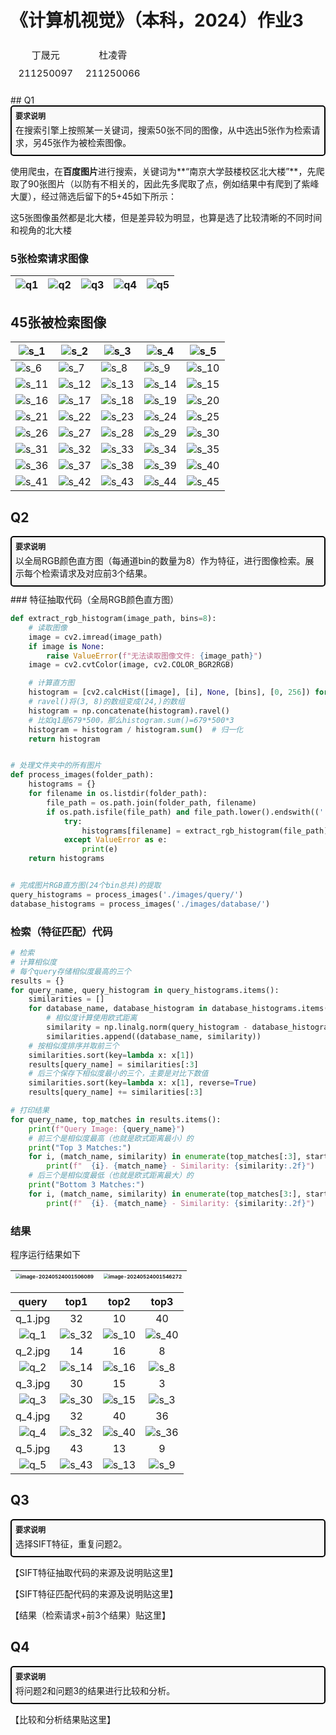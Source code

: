 # 《计算机视觉》（本科，2024）作业3

<table style="border-collapse: separate; border-spacing: 5px; border: none;">
  <tr>
    <td style="border: none; font-size: 15px;" align="center">丁晟元</td>
    <td style="border: none; font-size: 15px;" align="center">杜凌霄</td>
  </tr>
  <tr>
    <td style="border: none; font-size: 15px;" align="center">211250097</td>
    <td style="border: none; font-size: 15px;" align="center">211250066</td>
  </tr>
</table>
## Q1

<div style="border: 2px solid #000; padding: 6px; border-radius: 5px; background-color: #f9f9f9; margin-bottom: 10px;">
  <span style="font-weight: bold; font-size: 12px;">要求说明</span>
  <p style="margin: 4px 0;">在搜索引擎上按照某一关键词，搜索50张不同的图像，从中选出5张作为检索请求，另45张作为被检索图像。</p>
</div>

使用爬虫，在**百度图片**进行搜索，关键词为**“南京大学鼓楼校区北大楼”**，先爬取了90张图片（以防有不相关的，因此先多爬取了点，例如结果中有爬到了紫峰大厦），经过筛选后留下的5+45如下所示：

这5张图像虽然都是北大楼，但是差异较为明显，也算是选了比较清晰的不同时间和视角的北大楼

### 5张检索请求图像

| ![q1](cv24b-homework03/q1.jpg) | ![q2](cv24b-homework03/q2.jpg) | ![q3](cv24b-homework03/q3.jpg) | ![q4](cv24b-homework03/q4.jpg) | ![q5](cv24b-homework03/q5.jpg) |
| ------------------------------ | ------------------------------ | ------------------------------ | ------------------------------ | ------------------------------ |

## 45张被检索图像

| ![s_1](cv24b-homework03/s_1.jpg) | ![s_2](cv24b-homework03/s_2.jpg) | ![s_3](cv24b-homework03/s_3.jpg) | ![s_4](cv24b-homework03/s_4.jpg) | ![s_5](cv24b-homework03/s_5.jpg) |
| -------------------------------- | -------------------------------- | -------------------------------- | -------------------------------- | -------------------------------- |
| ![s_6](cv24b-homework03/s_6.jpg) | ![s_7](cv24b-homework03/s_7.jpg) | ![s_8](cv24b-homework03/s_8.jpg) | ![s_9](cv24b-homework03/s_9.jpg) | ![s_10](cv24b-homework03/s_10.jpg) |
| ![s_11](cv24b-homework03/s_11.jpg) | ![s_12](cv24b-homework03/s_12.jpg) | ![s_13](cv24b-homework03/s_13.jpg) | ![s_14](cv24b-homework03/s_14.jpg) | ![s_15](cv24b-homework03/s_15.jpg) |
| ![s_16](cv24b-homework03/s_16.jpg) | ![s_17](cv24b-homework03/s_17.jpg) | ![s_18](cv24b-homework03/s_18.jpg) | ![s_19](cv24b-homework03/s_19.jpg) | ![s_20](cv24b-homework03/s_20.jpg) |
| ![s_21](cv24b-homework03/s_21.jpg) | ![s_22](cv24b-homework03/s_22.jpg) | ![s_23](cv24b-homework03/s_23.jpg) | ![s_24](cv24b-homework03/s_24.jpg) | ![s_25](cv24b-homework03/s_25.jpg) |
| ![s_26](cv24b-homework03/s_26.jpg) | ![s_27](cv24b-homework03/s_27.jpg) | ![s_28](cv24b-homework03/s_28.jpg) | ![s_29](cv24b-homework03/s_29.jpg) | ![s_30](cv24b-homework03/s_30.jpg) |
| ![s_31](cv24b-homework03/s_31.jpg) | ![s_32](cv24b-homework03/s_32.jpg) | ![s_33](cv24b-homework03/s_33.jpg) | ![s_34](cv24b-homework03/s_34.jpg) | ![s_35](cv24b-homework03/s_35.jpg) |
| ![s_36](cv24b-homework03/s_36.jpg) | ![s_37](cv24b-homework03/s_37.jpg) | ![s_38](cv24b-homework03/s_38.jpg) | ![s_39](cv24b-homework03/s_39.jpg) | ![s_40](cv24b-homework03/s_40.jpg) |
| ![s_41](cv24b-homework03/s_41.jpg) | ![s_42](cv24b-homework03/s_42.jpg) | ![s_43](cv24b-homework03/s_43.jpg) | ![s_44](cv24b-homework03/s_44.jpg) | ![s_45](cv24b-homework03/s_45.jpg) |

## Q2

<div style="border: 2px solid #000; padding: 6px; border-radius: 5px; background-color: #f9f9f9; margin-bottom: 10px;">
  <span style="font-weight: bold; font-size: 12px;">要求说明</span>
  <p style="margin: 4px 0;">以全局RGB颜色直方图（每通道bin的数量为8）作为特征，进行图像检索。展示每个检索请求及对应前3个结果。</p>
</div>
### 特征抽取代码（全局RGB颜色直方图）

```python
def extract_rgb_histogram(image_path, bins=8):
    # 读取图像
    image = cv2.imread(image_path)
    if image is None:
        raise ValueError(f"无法读取图像文件: {image_path}")
    image = cv2.cvtColor(image, cv2.COLOR_BGR2RGB)

    # 计算直方图
    histogram = [cv2.calcHist([image], [i], None, [bins], [0, 256]) for i in range(3)]
    # ravel()将(3, 8)的数组变成(24,)的数组
    histogram = np.concatenate(histogram).ravel()
    # 比如q1是679*500，那么histogram.sum()=679*500*3
    histogram = histogram / histogram.sum()  # 归一化
    return histogram


# 处理文件夹中的所有图片
def process_images(folder_path):
    histograms = {}
    for filename in os.listdir(folder_path):
        file_path = os.path.join(folder_path, filename)
        if os.path.isfile(file_path) and file_path.lower().endswith(('.png', '.jpg', '.jpeg', '.bmp', '.tiff')):
            try:
                histograms[filename] = extract_rgb_histogram(file_path)
            except ValueError as e:
                print(e)
    return histograms


# 完成图片RGB直方图(24个bin总共)的提取
query_histograms = process_images('./images/query/')
database_histograms = process_images('./images/database/')
```

### 检索（特征匹配）代码

```python
# 检索
# 计算相似度
# 每个query存储相似度最高的三个
results = {}
for query_name, query_histogram in query_histograms.items():
    similarities = []
    for database_name, database_histogram in database_histograms.items():
        # 相似度计算使用欧式距离
        similarity = np.linalg.norm(query_histogram - database_histogram)
        similarities.append((database_name, similarity))
    # 按相似度排序并取前三个
    similarities.sort(key=lambda x: x[1])
    results[query_name] = similarities[:3]
    # 后三个保存下相似度最小的三个，主要是对比下数值
    similarities.sort(key=lambda x: x[1], reverse=True)
    results[query_name] += similarities[:3]

# 打印结果
for query_name, top_matches in results.items():
    print(f"Query Image: {query_name}")
    # 前三个是相似度最高（也就是欧式距离最小）的
    print("Top 3 Matches:")
    for i, (match_name, similarity) in enumerate(top_matches[:3], start=1):
        print(f"  {i}. {match_name} - Similarity: {similarity:.2f}")
    # 后三个是相似度最低（也就是欧式距离最大）的
    print("Bottom 3 Matches:")
    for i, (match_name, similarity) in enumerate(top_matches[3:], start=1):
        print(f"  {i}. {match_name} - Similarity: {similarity:.2f}")
```

### 结果

程序运行结果如下

| <img src="cv24b-homework03/image-20240524001506089.png" alt="image-20240524001506089" style="zoom:50%;" /> | <img src="cv24b-homework03/image-20240524001546272.png" alt="image-20240524001546272" style="zoom:50%;" /> |
| ------------------------------------------------------------ | ------------------------------------------------------------ |

|              query               |                        top1                         |                        top2                         |                        top3                         |
| :------------------------------: | :-------------------------------------------------: | :-------------------------------------------------: | :-------------------------------------------------: |
|             q_1.jpg              |                         32                          |                         10                          |                         40                          |
| ![q_1](cv24b-homework03/q_1.jpg) | ![s_32](cv24b-homework03/s_32-1716481408687-6.jpg)  | ![s_10](cv24b-homework03/s_10-1716481417409-8.jpg)  | ![s_40](cv24b-homework03/s_40-1716481422716-10.jpg) |
|             q_2.jpg              |                         14                          |                         16                          |                          8                          |
| ![q_2](cv24b-homework03/q_2.jpg) | ![s_14](cv24b-homework03/s_14-1716481618764-21.jpg) | ![s_16](cv24b-homework03/s_16-1716481623052-23.jpg) |  ![s_8](cv24b-homework03/s_8-1716481629050-25.jpg)  |
|             q_3.jpg              |                         30                          |                         15                          |                          3                          |
| ![q_3](cv24b-homework03/q_3.jpg) | ![s_30](cv24b-homework03/s_30-1716481667138-27.jpg) | ![s_15](cv24b-homework03/s_15-1716481673960-29.jpg) |  ![s_3](cv24b-homework03/s_3-1716481676652-31.jpg)  |
|             q_4.jpg              |                         32                          |                         40                          |                         36                          |
| ![q_4](cv24b-homework03/q_4.jpg) | ![s_32](cv24b-homework03/s_32-1716481697485-33.jpg) | ![s_40](cv24b-homework03/s_40-1716481704022-35.jpg) | ![s_36](cv24b-homework03/s_36-1716481708437-37.jpg) |
|             q_5.jpg              |                         43                          |                         13                          |                          9                          |
| ![q_5](cv24b-homework03/q_5.jpg) | ![s_43](cv24b-homework03/s_43-1716481734603-39.jpg) | ![s_13](cv24b-homework03/s_13-1716481740942-41.jpg) |  ![s_9](cv24b-homework03/s_9-1716481749808-43.jpg)  |



## Q3

<div style="border: 2px solid #000; padding: 6px; border-radius: 5px; background-color: #f9f9f9; margin-bottom: 10px;">
  <span style="font-weight: bold; font-size: 12px;">要求说明</span>
  <p style="margin: 4px 0;">选择SIFT特征，重复问题2。</p>
</div>

【SIFT特征抽取代码的来源及说明贴这里】

【SIFT特征匹配代码的来源及说明贴这里】

【结果（检索请求+前3个结果）贴这里】

## Q4

<div style="border: 2px solid #000; padding: 6px; border-radius: 5px; background-color: #f9f9f9; margin-bottom: 10px;">
  <span style="font-weight: bold; font-size: 12px;">要求说明</span>
  <p style="margin: 4px 0;">将问题2和问题3的结果进行比较和分析。</p>
</div>

【比较和分析结果贴这里】

